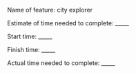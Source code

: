 Name of feature: city explorer

Estimate of time needed to complete: _____

Start time: _____

Finish time: _____

Actual time needed to complete: _____
